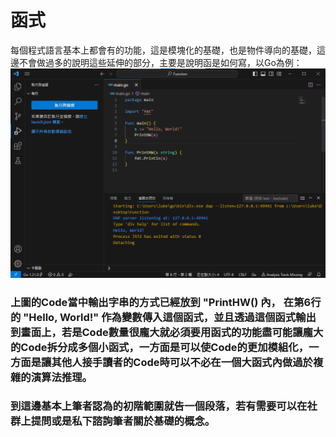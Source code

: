 # 函式
每個程式語言基本上都會有的功能，這是模塊化的基礎，也是物件導向的基礎，這邊不會做過多的說明這些延伸的部分，主要是說明函是如何寫，以Go為例：
![](./p1.png)

### 上圖的Code當中輸出字串的方式已經放到 **"PrintHW()** 內， 在第6行的 **"Hello, World!"** 作為變數傳入這個函式，並且透過這個函式輸出到畫面上，若是Code數量很龐大就必須要用函式的功能盡可能讓龐大的Code拆分成多個小函式，一方面是可以使Code的更加模組化，一方面是讓其他人接手讀者的Code時可以不必在一個大函式內做過於複雜的演算法推理。

### 到這邊基本上筆者認為的初階範圍就告一個段落，若有需要可以在社群上提問或是私下諮詢筆者關於基礎的概念。